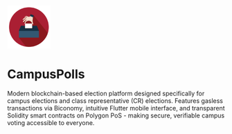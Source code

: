 <img src="https://github.com/OlaPhoenix/campuspolls/blob/master/assets/images/appicon.png?raw=true"
alt="CampusPolls logo"
width="100"
height="100"
style="dislay: block; margin: 0 auto" />

# CampusPolls
Modern blockchain-based election platform designed specifically for campus elections and class representative (CR) elections. Features gasless transactions via Biconomy, intuitive Flutter mobile interface, and transparent Solidity smart contracts on Polygon PoS - making secure, verifiable campus voting accessible to everyone.
